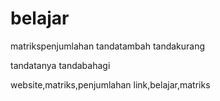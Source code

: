 # belajar
matrikspenjumlahan
tandatambah
tandakurang 

tandatanya
tandabahagi


website,matriks,penjumlahan
link,belajar,matriks
